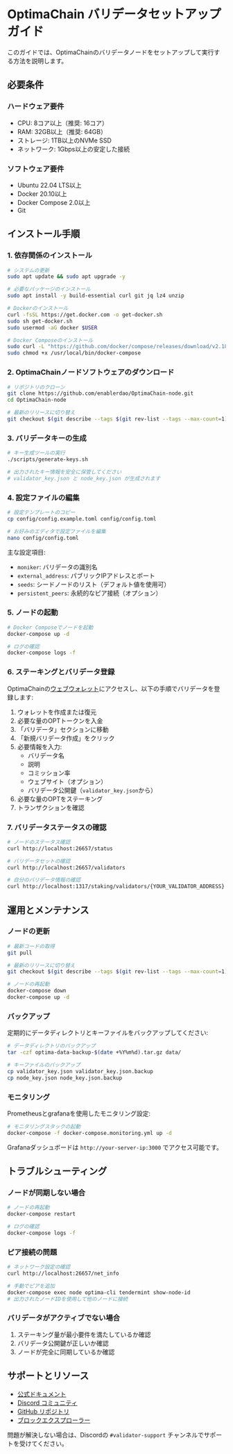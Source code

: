 # OptimaChain バリデータセットアップガイド

このガイドでは、OptimaChainのバリデータノードをセットアップして実行する方法を説明します。

## 必要条件

### ハードウェア要件
- CPU: 8コア以上（推奨: 16コア）
- RAM: 32GB以上（推奨: 64GB）
- ストレージ: 1TB以上のNVMe SSD
- ネットワーク: 1Gbps以上の安定した接続

### ソフトウェア要件
- Ubuntu 22.04 LTS以上
- Docker 20.10以上
- Docker Compose 2.0以上
- Git

## インストール手順

### 1. 依存関係のインストール

```bash
# システムの更新
sudo apt update && sudo apt upgrade -y

# 必要なパッケージのインストール
sudo apt install -y build-essential curl git jq lz4 unzip

# Dockerのインストール
curl -fsSL https://get.docker.com -o get-docker.sh
sudo sh get-docker.sh
sudo usermod -aG docker $USER

# Docker Composeのインストール
sudo curl -L "https://github.com/docker/compose/releases/download/v2.18.1/docker-compose-$(uname -s)-$(uname -m)" -o /usr/local/bin/docker-compose
sudo chmod +x /usr/local/bin/docker-compose
```

### 2. OptimaChainノードソフトウェアのダウンロード

```bash
# リポジトリのクローン
git clone https://github.com/enablerdao/OptimaChain-node.git
cd OptimaChain-node

# 最新のリリースに切り替え
git checkout $(git describe --tags $(git rev-list --tags --max-count=1))
```

### 3. バリデータキーの生成

```bash
# キー生成ツールの実行
./scripts/generate-keys.sh

# 出力されたキー情報を安全に保管してください
# validator_key.json と node_key.json が生成されます
```

### 4. 設定ファイルの編集

```bash
# 設定テンプレートのコピー
cp config/config.example.toml config/config.toml

# お好みのエディタで設定ファイルを編集
nano config/config.toml
```

主な設定項目:
- `moniker`: バリデータの識別名
- `external_address`: パブリックIPアドレスとポート
- `seeds`: シードノードのリスト（デフォルト値を使用可）
- `persistent_peers`: 永続的なピア接続（オプション）

### 5. ノードの起動

```bash
# Docker Composeでノードを起動
docker-compose up -d

# ログの確認
docker-compose logs -f
```

### 6. ステーキングとバリデータ登録

OptimaChainの[ウェブウォレット](https://wallet.optimachain.network)にアクセスし、以下の手順でバリデータを登録します:

1. ウォレットを作成または復元
2. 必要な量のOPTトークンを入金
3. 「バリデータ」セクションに移動
4. 「新規バリデータ作成」をクリック
5. 必要情報を入力:
   - バリデータ名
   - 説明
   - コミッション率
   - ウェブサイト（オプション）
   - バリデータ公開鍵（`validator_key.json`から）
6. 必要な量のOPTをステーキング
7. トランザクションを確認

### 7. バリデータステータスの確認

```bash
# ノードのステータス確認
curl http://localhost:26657/status

# バリデータセットの確認
curl http://localhost:26657/validators

# 自分のバリデータ情報の確認
curl http://localhost:1317/staking/validators/{YOUR_VALIDATOR_ADDRESS}
```

## 運用とメンテナンス

### ノードの更新

```bash
# 最新コードの取得
git pull

# 最新のリリースに切り替え
git checkout $(git describe --tags $(git rev-list --tags --max-count=1))

# ノードの再起動
docker-compose down
docker-compose up -d
```

### バックアップ

定期的にデータディレクトリとキーファイルをバックアップしてください:

```bash
# データディレクトリのバックアップ
tar -czf optima-data-backup-$(date +%Y%m%d).tar.gz data/

# キーファイルのバックアップ
cp validator_key.json validator_key.json.backup
cp node_key.json node_key.json.backup
```

### モニタリング

Prometheusとgrafanaを使用したモニタリング設定:

```bash
# モニタリングスタックの起動
docker-compose -f docker-compose.monitoring.yml up -d
```

Grafanaダッシュボードは `http://your-server-ip:3000` でアクセス可能です。

## トラブルシューティング

### ノードが同期しない場合

```bash
# ノードの再起動
docker-compose restart

# ログの確認
docker-compose logs -f
```

### ピア接続の問題

```bash
# ネットワーク設定の確認
curl http://localhost:26657/net_info

# 手動でピアを追加
docker-compose exec node optima-cli tendermint show-node-id
# 出力されたノードIDを使用して他のノードに接続
```

### バリデータがアクティブでない場合

1. ステーキング量が最小要件を満たしているか確認
2. バリデータ公開鍵が正しいか確認
3. ノードが完全に同期しているか確認

## サポートとリソース

- [公式ドキュメント](https://docs.optimachain.network)
- [Discord コミュニティ](https://discord.gg/optimachain)
- [GitHub リポジトリ](https://github.com/enablerdao/OptimaChain)
- [ブロックエクスプローラー](https://explorer.optimachain.network)

問題が解決しない場合は、Discordの `#validator-support` チャンネルでサポートを受けてください。